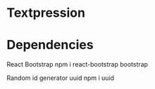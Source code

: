 # Textpression

# Dependencies 

React Bootstrap
npm i react-bootstrap bootstrap

Random id generator uuid 
npm i uuid
